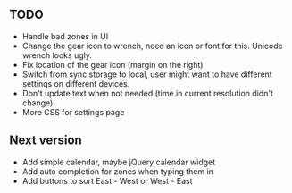 ## TODO
* Handle bad zones in UI
* Change the gear icon to wrench, need an icon or font for this. Unicode wrench looks ugly.
* Fix location of the gear icon (margin on the right)
* Switch from sync storage to local, user might want to have different settings on different devices.
* Don't update text when not needed (time in current resolution didn't change).
* More CSS for settings page

## Next version
* Add simple calendar, maybe jQuery calendar widget
* Add auto completion for zones when typing them in
* Add buttons to sort East - West or West - East
